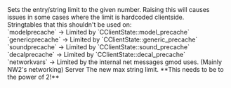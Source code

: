 <function name="SetMaxEntries" parent="INetworkStringTable" type="classfunc">
	<description>
		Sets the entry/string limit to the given number.
		<note>
			Raising this will causes issues in some cases where the limit is hardcoded clientside.<br>
			Stringtables that this shouldn't be used on:<br>
			`modelprecache` -> Limited by `CClientState::model_precache`<br>
			`genericprecache` -> Limited by `CClientState::generic_precache`<br>
			`soundprecache` -> Limited by `CClientState::sound_precache`<br>
			`decalprecache` -> Limited by `CClientState::decal_precache`<br>
			`networkvars` -> Limited by the internal net messages gmod uses. (Mainly NW2's networking)
		</note>
	</description>
	<realm>Server</realm>
	<args>
		<arg name="maxStrings" type="number">The new max string limit. **This needs to be to the power of 2!**</arg>
	</args>
</function>
